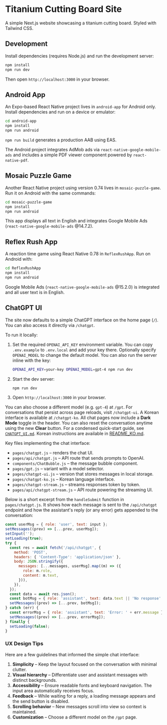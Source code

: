 # Titanium Cutting Board Site

A simple Next.js website showcasing a titanium cutting board. Styled with Tailwind CSS.

## Development

Install dependencies (requires Node.js) and run the development server:

```bash
npm install
npm run dev
```

Then open `http://localhost:3000` in your browser.

## Android App

An Expo-based React Native project lives in `android-app` for Android only.
Install dependencies and run on a device or emulator:

```bash
cd android-app
npm install
npm run android
```

`npm run build` generates a production AAB using EAS.

The Android project integrates AdMob ads via `react-native-google-mobile-ads` and
includes a simple PDF viewer component powered by `react-native-pdf`.

## Mosaic Puzzle Game

Another React Native project using version 0.74 lives in `mosaic-puzzle-game`.
Run it on Android with the same commands:

```bash
cd mosaic-puzzle-game
npm install
npm run android
```

This app displays all text in English and integrates Google Mobile Ads
(`react-native-google-mobile-ads` @14.7.2).

## Reflex Rush App

A reaction time game using React Native 0.78 in `ReflexRushApp`. Run on Android with:

```bash
cd ReflexRushApp
npm install
npm run android
```

Google Mobile Ads (`react-native-google-mobile-ads` @15.2.0) is integrated and all user text is in English.

## ChatGPT UI

The site now defaults to a simple ChatGPT interface on the home page (`/`). You
can also access it directly via `/chatgpt`.

To run it locally:

1. Set the required `OPENAI_API_KEY` environment variable. You can copy
   `.env.example` to `.env.local` and add your key there. Optionally
   specify `OPENAI_MODEL` to change the default model. You can also run
   the server inline with the key:
   ```bash
   OPENAI_API_KEY=your-key OPENAI_MODEL=gpt-4 npm run dev
   ```
2. Start the dev server:

   ```bash
   npm run dev
   ```
3. Open `http://localhost:3000` in your browser.

You can also choose a different model (e.g. `gpt-4`) at `/gpt`.
For conversations that persist across page reloads, visit `/chatgpt-ui`.
A Korean interface is available at `/chatgpt-ko`.
All chat pages now include a **Dark Mode** toggle in the header.
You can also reset the conversation anytime using the new **Clear** button.
For a condensed quick-start guide, see [`CHATGPT_UI.md`](./CHATGPT_UI.md).
Korean instructions are available in [README_KO.md](./README_KO.md).

Key files implementing the chat interface:

- `pages/chatgpt.js` – renders the chat UI.
- `pages/api/chatgpt.js` – API route that sends prompts to OpenAI.
- `components/ChatBubble.js` – the message bubble component.
- `pages/gpt.js` – variant with a model selector.
- `pages/chatgpt-ui.js` – version that stores messages in local storage.
- `pages/chatgpt-ko.js` – Korean language interface.
- `pages/chatgpt-stream.js` – streams responses token by token.
- `pages/api/chatgpt-stream.js` – API route powering the streaming UI.

Below is a short excerpt from the `handleSubmit` function in
`pages/chatgpt.js`. It shows how each message is sent to the `/api/chatgpt`
endpoint and how the assistant's reply (or any error) gets appended to the
conversation:

```javascript
const userMsg = { role: 'user', text: input };
setMessages((prev) => [...prev, userMsg]);
setInput('');
setLoading(true);
try {
  const res = await fetch('/api/chatgpt', {
    method: 'POST',
    headers: { 'Content-Type': 'application/json' },
    body: JSON.stringify({
      messages: [...messages, userMsg].map((m) => ({
        role: m.role,
        content: m.text,
      })),
    }),
  });
  const data = await res.json();
  const botMsg = { role: 'assistant', text: data.text || 'No response' };
  setMessages((prev) => [...prev, botMsg]);
} catch (err) {
  const errorMsg = { role: 'assistant', text: 'Error: ' + err.message };
  setMessages((prev) => [...prev, errorMsg]);
} finally {
  setLoading(false);
}
```

### UX Design Tips

Here are a few guidelines that informed the simple chat interface:

1. **Simplicity** – Keep the layout focused on the conversation with minimal clutter.
2. **Visual hierarchy** – Differentiate user and assistant messages with distinct backgrounds.
3. **Accessibility** – Ensure readable fonts and keyboard navigation. The input area automatically receives focus.
4. **Feedback** – While waiting for a reply, a loading message appears and the send button is disabled.
5. **Scrolling behavior** – New messages scroll into view so context is maintained.
6. **Customization** – Choose a different model on the `/gpt` page.
